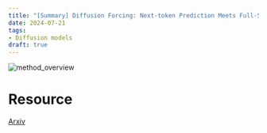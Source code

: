 ```yaml
---
title: "[Summary] Diffusion Forcing: Next-token Prediction Meets Full-Sequence Diffusion " 
date: 2024-07-21
tags: 
- Diffusion models
draft: true 
---
```



![method_overview](/posts/20240721_diffusion_forcing_next_token_prediction_meets_full_sequence_diffusion/method_overview.png)


# Resource

[Arxiv](https://arxiv.org/pdf/2407.01392)
